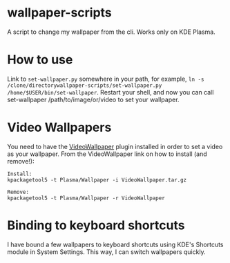 # wallpaper-scripts
A script to change my wallpaper from the cli. Works only on KDE Plasma.

# How to use
Link to `set-wallpaper.py` somewhere in your path, for example,
`ln -s /clone/directorywallpaper-scripts/set-wallpaper.py /home/$USER/bin/set-wallpaper`.
Restart your shell, and now you can call set-wallpaper /path/to/image/or/video to set your wallpaper.

# Video Wallpapers
You need to have the [VideoWallpaper](https://store.kde.org/p/1213488) plugin installed in order to set a video as your wallpaper.
From the VideoWallpaper link on how to install (and remove!):

```
Install:
kpackagetool5 -t Plasma/Wallpaper -i VideoWallpaper.tar.gz

Remove:
kpackagetool5 -t Plasma/Wallpaper -r VideoWallpaper
```

# Binding to keyboard shortcuts
I have bound a few wallpapers to keyboard shortcuts using KDE's Shortcuts module in System Settings.
This way, I can switch wallpapers quickly.
